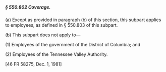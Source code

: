 ##### § 550.802 Coverage. #####

(a) Except as provided in paragraph (b) of this section, this subpart applies to employees, as defined in § 550.803 of this subpart.

(b) This subpart does not apply to—

(1) Employees of the government of the District of Columbia; and

(2) Employees of the Tennessee Valley Authority.

[46 FR 58275, Dec. 1, 1981]